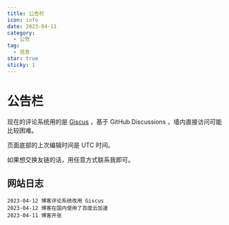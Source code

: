 ```yaml
---
title: 公告栏
icon: info
date: 2023-04-11
category:
  - 公告
tag:
  - 信息
star: true
sticky: 1
---
```

# 公告栏

现在的评论系统用的是 [Giscus](https://giscus.app/) ，基于 GitHub Discussions ，墙内直接访问可能比较困难。

页面底部的上次编辑时间是 UTC 时间。

如果想交换友链的话，用任意方式联系我即可。

<!-- more -->

## 网站日志

```log
2023-04-12 博客评论系统改用 Giscus
2023-04-12 博客在国内使用了百度云加速
2023-04-11 博客开张
```
